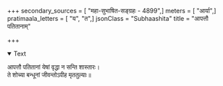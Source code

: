 +++
secondary_sources = [ "महा-सुभाषित-सङ्ग्रहः - 4899",]
meters = [ "आर्या",]
pratimaala_letters = [ "य", "त",]
jsonClass = "Subhaashita"
title = "आपत्तौ पतितानाम्"

+++

<details open><summary>Text</summary>

आपत्तौ पतितानां येषां वृद्धा न सन्ति शास्तारः।  
ते शोच्या बन्धूनां जीवन्तोऽपीह मृततुल्याः॥
</details>
